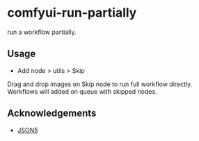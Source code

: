# comfyui-run-partially

run a workflow partially.

## Usage  

- Add node > utils > Skip

Drag and drop images on Skip node to run full workflow directly.  
Workflows will added on queue with skipped nodes.  

## Acknowledgements

- [JSON5](https://json5.org/)